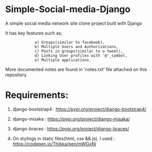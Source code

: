 # Simple-Social-media-Django
A simple social media network site clone project built with Django

It has key features such as;

                 a) Groups(similar to facebook), 
                 b) Multiple Users and Authorizations, 
                 c) Posts in groups(similar to a tweet), 
                 d) Linking User profiles with '@'_symbol, 
                 e) Multiple applications.
                 
More documented notes are found in 'notes.txt' file attached on this repository

# Requirements:
              
1. django-bootstrap4  : https://pypi.org/project/django-bootstrap4/

2. django-misaka  :  https://pypi.org/project/django-misaka/

3. django-braces  :  https://pypi.org/project/django-braces/ 

4. On stylings in static files(html, css && js), I used : https://codepen.io/Thibka/pen/mWGxNj

